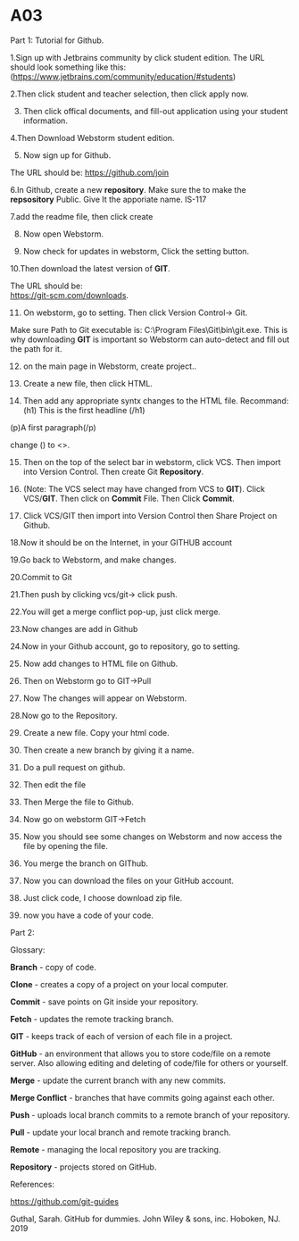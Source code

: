 # A03

Part 1:
Tutorial for Github.

1.Sign up with Jetbrains community by click student edition.
The URL should look something like this:
(https://www.jetbrains.com/community/education/#students)

2.Then click student and teacher selection, then click apply now. 

3. Then click offical documents, and fill-out application using your student information. 

4.Then Download Webstorm student edition.

5. Now sign up for Github.

The URL should be:
https://github.com/join


6.In Github, create a new **repository**. Make sure the to make the **repsository** Public.
Give It the apporiate name. IS-117

7.add the readme file, then click create

8. Now open Webstorm.

9. Now check for updates in webstorm, Click the setting button.

10.Then download the latest version of **GIT**. 

The URL should be:  
https://git-scm.com/downloads.

11. On webstorm, go to setting. Then click Version Control-> Git.

Make sure Path to Git executable is: C:\Program Files\Git\bin\git.exe. 
This is why downloading **GIT**  is important so Webstorm can auto-detect and fill out the path for it.

12. on the main page in Webstorm, create project..

13. Create a new file, then click HTML.

14. Then add any appropriate syntx changes to the HTML file. Recommand: 
(h1) This is the first headline (/h1)

(p)A first paragraph(/p)

change () to <>.

15. Then on the top of the select bar in webstorm, click VCS. Then import into Version Control. Then create Git **Repository**.

16. (Note: The VCS select may have changed from VCS to **GIT**).  Click VCS/**GIT**. Then click on **Commit** File. Then Click **Commit**. 

17. Click VCS/GIT then import into Version Control then Share Project on Github.

18.Now it should be on the Internet, in your GITHUB account

19.Go back to Webstorm, and make changes.

20.Commit to Git

21.Then push by clicking vcs/git-> click push.

22.You will get a merge conflict pop-up, just click merge.

23.Now changes are add in Github

24.Now in your Github account, go to repository, go to setting.

25. Now add changes to HTML file on Github.

26. Then on Webstorm go to GIT->Pull

27. Now The changes will appear on Webstorm.

28.Now go to the Repository.

29. Create a new file. Copy your html code.

30. Then create a new branch by giving it a name.

31. Do a pull request on github.

32. Then edit the file

33. Then Merge the file to Github.

34. Now go on webstorm GIT->Fetch

35. Now you should see some changes on Webstorm and now access the file by opening the file.

36. You merge the branch on GIThub.

37. Now you can download the files on your GitHub account. 

38. Just click code, I choose download zip file.

39. now you have a code of your code.


Part 2:

Glossary:

**Branch** - copy of code.

**Clone** - creates a copy of a project on your local computer.

**Commit** - save points on Git inside your repository.

**Fetch** - updates the remote tracking branch.

**GIT** - keeps track of each of version of each file in a project.

**GitHub** - an environment that allows you to store code/file on a remote server. Also allowing editing and deleting of code/file for others or yourself. 

**Merge** - update the current branch with any new commits.

**Merge Conflict** - branches that have commits going against each other.

**Push** - uploads local branch commits to a remote branch of your repository.

**Pull** - update your local branch and remote tracking branch.

**Remote** - managing the local repository you are tracking.

**Repository** - projects stored on GitHub.


References:

https://github.com/git-guides 

Guthal, Sarah. GitHub for dummies. John Wiley & sons, inc. Hoboken, NJ. 2019

